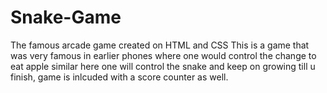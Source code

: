 # Snake-Game
The famous arcade game created on HTML and CSS
This is a game that was very famous in earlier phones where one would control the change to eat apple similar here one will control the snake and keep on growing till u finish, 
game is inlcuded with a score counter as well.

